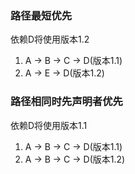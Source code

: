 ### 路径最短优先

依赖D将使用版本1.2

1. A -> B -> C -> D(版本1.1)
2. A -> E -> D(版本1.2)

### 路径相同时先声明者优先

依赖D将使用版本1.1

1. A -> B -> C -> D(版本1.1)
2. A -> B -> C -> D(版本1.2)